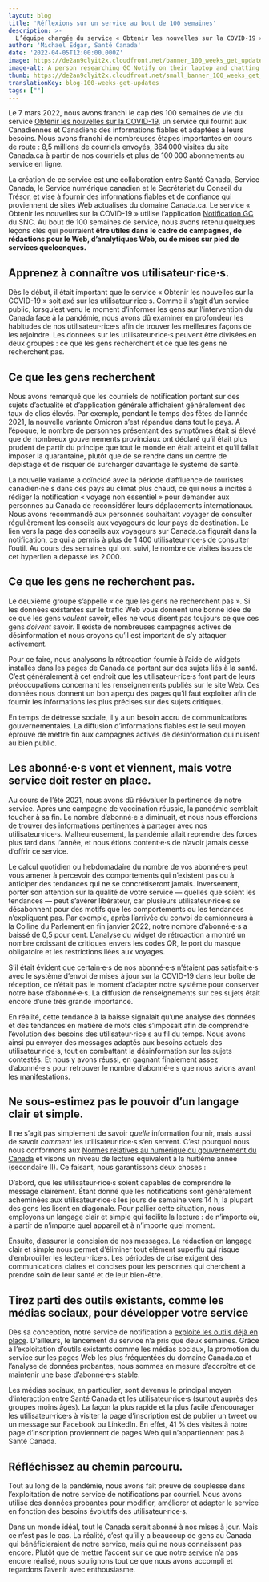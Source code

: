 ```yaml
---
layout: blog
title: 'Réflexions sur un service au bout de 100 semaines'
description: >-
  L’équipe chargée du service « Obtenir les nouvelles sur la COVID-19 » réfléchit sur ses 100 semaines de vie.
author: 'Michael Edgar, Santé Canada'
date: '2022-04-05T12:00:00.000Z'
image: https://de2an9clyit2x.cloudfront.net/banner_100_weeks_get_updates_fr_698bacce89.jpg
image-alt: A person researching GC Notify on their laptop and chatting on the phone with their manager about the tool.
thumb: https://de2an9clyit2x.cloudfront.net/small_banner_100_weeks_get_updates_fr_698bacce89.jpg
translationKey: blog-100-weeks-get-updates
tags: [""]
---
```

Le 7 mars 2022, nous avons franchi le cap des 100 semaines de vie du service [Obtenir les nouvelles sur la COVID-19](https://www.canada.ca/fr/service-web-gere/obtenez-nouvelles-covid-19.html), un service qui fournit aux Canadiennes et Canadiens des informations fiables et adaptées à leurs besoins. Nous avons franchi de nombreuses étapes importantes en cours de route : 8,5 millions de courriels envoyés, 364 000 visites du site Canada.ca à partir de nos courriels et plus de 100 000 abonnements au service en ligne.

La création de ce service est une collaboration entre Santé Canada, Service Canada, le Service numérique canadien et le Secrétariat du Conseil du Trésor, et vise à fournir des informations fiables et de confiance qui proviennent de sites Web actualisés du domaine Canada.ca. Le service « Obtenir les nouvelles sur la COVID-19 » utilise l’application [Notification GC](https://notification.canada.ca) du SNC. Au bout de 100 semaines de service, nous avons retenu quelques leçons clés qui pourraient **être utiles dans le cadre de campagnes, de rédactions pour le Web, d’analytiques Web, ou de mises sur pied de services quelconques.** 

## Apprenez à connaître vos utilisateur·rice·s. 

Dès le début, il était important que le service « Obtenir les nouvelles sur la COVID-19 » soit axé sur les utilisateur·rice·s. Comme il s’agit d’un service public, lorsqu’est venu le moment d’informer les gens sur l’intervention du Canada face à la pandémie, nous avons dû examiner en profondeur les habitudes de nos utilisateur·rice·s afin de trouver les meilleures façons de les rejoindre. Les données sur les utilisateur·rice·s peuvent être divisées en deux groupes : ce que les gens recherchent et ce que les gens ne recherchent pas.

## Ce que les gens recherchent


Nous avons remarqué que les courriels de notification portant sur des sujets d’actualité et d’application générale affichaient généralement des taux de clics élevés. Par exemple, pendant le temps des fêtes de l’année 2021, la nouvelle variante Omicron s’est répandue dans tout le pays. À l’époque, le nombre de personnes présentant des symptômes était si élevé que de nombreux gouvernements provinciaux ont déclaré qu’il était plus prudent de partir du principe que tout le monde en était atteint et qu’il fallait imposer la quarantaine, plutôt que de se rendre dans un centre de dépistage et de risquer de surcharger davantage le système de santé. 

La nouvelle variante a coïncidé avec la période d’affluence de touristes canadien·ne·s dans des pays au climat plus chaud, ce qui nous a incités à rédiger la notification « voyage non essentiel » pour demander aux personnes au Canada de reconsidérer leurs déplacements internationaux. Nous avons recommandé aux personnes souhaitant voyager de consulter régulièrement les conseils aux voyageurs de leur pays de destination. Le lien vers la page des conseils aux voyageurs sur Canada.ca figurait dans la notification, ce qui a permis à plus de 1 400 utilisateur·rice·s de consulter l’outil. Au cours des semaines qui ont suivi, le nombre de visites issues de cet hyperlien a dépassé les 2 000.

## Ce que les gens ne recherchent pas.

Le deuxième groupe s’appelle « ce que les gens ne recherchent pas ». Si les données existantes sur le trafic Web vous donnent une bonne idée de ce que les gens *veulent* savoir, elles ne vous disent pas toujours ce que ces gens *doivent* savoir. Il existe de nombreuses campagnes actives de désinformation et nous croyons qu’il est important de s’y attaquer activement. 

Pour ce faire, nous analysons la rétroaction fournie à l’aide de widgets installés dans les pages de Canada.ca portant sur des sujets liés à la santé. C’est généralement à cet endroit que les utilisateur·rice·s font part de leurs préoccupations concernant les renseignements publiés sur le site Web. Ces données nous donnent un bon aperçu des pages qu’il faut exploiter afin de fournir les informations les plus précises sur des sujets critiques. 

En temps de détresse sociale, il y a un besoin accru de communications gouvernementales. La diffusion d’informations fiables est le seul moyen éprouvé de mettre fin aux campagnes actives de désinformation qui nuisent au bien public. 

## Les abonné·e·s vont et viennent, mais votre service doit rester en place.

Au cours de l’été 2021, nous avons dû réévaluer la pertinence de notre service. Après une campagne de vaccination réussie, la pandémie semblait toucher à sa fin. Le nombre d’abonné·e·s diminuait, et nous nous efforcions de trouver des informations pertinentes à partager avec nos utilisateur·rice·s. Malheureusement, la pandémie allait reprendre des forces plus tard dans l’année, et nous étions content·e·s de n’avoir jamais cessé d’offrir ce service. 

Le calcul quotidien ou hebdomadaire du nombre de vos abonné·e·s peut vous amener à percevoir des comportements qui n’existent pas ou à anticiper des tendances qui ne se concrétiseront jamais. Inversement, porter son attention sur la qualité de votre service — quelles que soient les tendances — peut s’avérer libérateur, car plusieurs utilisateur·rice·s se désabonnent pour des motifs que les comportements ou les tendances n’expliquent pas. Par exemple, après l’arrivée du convoi de camionneurs à la Colline du Parlement en fin janvier 2022, notre nombre d’abonné·e·s a baissé de 0,5 pour cent. L’analyse du widget de rétroaction a montré un nombre croissant de critiques envers les codes QR, le port du masque obligatoire et les restrictions liées aux voyages. 

S’il était évident que certain·e·s de nos abonné·e·s n’étaient pas satisfait·e·s avec le système d’envoi de mises à jour sur la COVID-19 dans leur boîte de réception, ce n’était pas le moment d’adapter notre système pour conserver notre base d’abonné·e·s. La diffusion de renseignements sur ces sujets était encore d’une très grande importance.

En réalité, cette tendance à la baisse signalait qu’une analyse des données et des tendances en matière de mots clés s’imposait afin de comprendre l’évolution des besoins des utilisateur·rice·s au fil du temps. Nous avons ainsi pu envoyer des messages adaptés aux besoins actuels des utilisateur·rice·s, tout en combattant la désinformation sur les sujets contestés. Et nous y avons réussi, en gagnant finalement assez d’abonné·e·s pour retrouver le nombre d’abonné·e·s que nous avions avant les manifestations. 


## Ne sous-estimez pas le pouvoir d’un langage clair et simple. 

Il ne s’agit pas simplement de savoir *quelle* information fournir, mais aussi de savoir *comment* les utilisateur·rice·s s’en servent. C’est pourquoi nous nous conformons aux [Normes relatives au numérique du gouvernement du Canada](https://www.canada.ca/en/government/system/digital-government/government-canada-digital-standards.html) et visons un niveau de lecture équivalent à la huitième année (secondaire II). Ce faisant, nous garantissons deux choses : 

D’abord, que les utilisateur·rice·s soient capables de comprendre le message clairement. Étant donné que les notifications sont généralement acheminées aux utilisateur·rice·s les jours de semaine vers 14 h, la plupart des gens les lisent en diagonale. Pour pallier cette situation, nous employons un langage clair et simple qui facilite la lecture : de n’importe où, à partir de n’importe quel appareil et à n’importe quel moment.

Ensuite, d’assurer la concision de nos messages. La rédaction en langage clair et simple nous permet d’éliminer tout élément superflu qui risque d’embrouiller les lecteur·rice·s. Les périodes de crise exigent des communications claires et concises pour les personnes qui cherchent à prendre soin de leur santé et de leur bien-être.

## Tirez parti des outils existants, comme les médias sociaux, pour développer votre service

Dès sa conception, notre service de notification a [exploité les outils déjà en place](https://numerique.canada.ca/2020/05/13/obtenir-les-nouvelles-sur-la-covid-19-service-de-notification-par-courriel/). D’ailleurs, le lancement du service n’a pris que deux semaines. Grâce à l’exploitation d’outils existants comme les médias sociaux, la promotion du service sur les pages Web les plus fréquentées du domaine Canada.ca et l’analyse de données probantes, nous sommes en mesure d’accroître et de maintenir une base d’abonné·e·s stable. 

Les médias sociaux, en particulier, sont devenus le principal moyen d’interaction entre Santé Canada et les utilisateur·rice·s (surtout auprès des groupes moins âgés). La façon la plus rapide et la plus facile d’encourager les utilisateur·rice·s à visiter la page d’inscription est de publier un tweet ou un message sur Facebook ou LinkedIn. En effet, 41 % des visites à notre page d’inscription proviennent de pages Web qui n’appartiennent pas à Santé Canada.

## Réfléchissez au chemin parcouru.
	
Tout au long de la pandémie, nous avons fait preuve de souplesse dans l’exploitation de notre service de notifications par courriel. Nous avons utilisé des données probantes pour modifier, améliorer et adapter le service en fonction des besoins évolutifs des utilisateur·rice·s. 

Dans un monde idéal, tout le Canada serait abonné à nos mises à jour. Mais ce n’est pas le cas. La réalité, c’est qu’il y a beaucoup de gens au Canada qui bénéficieraient de notre service, mais qui ne nous connaissent pas encore. Plutôt que de mettre l’accent sur ce que notre [service](https://www.canada.ca/fr/service-web-gere/obtenez-nouvelles-covid-19.html) n’a pas encore réalisé, nous soulignons tout ce que nous avons accompli et regardons l’avenir avec enthousiasme. 


